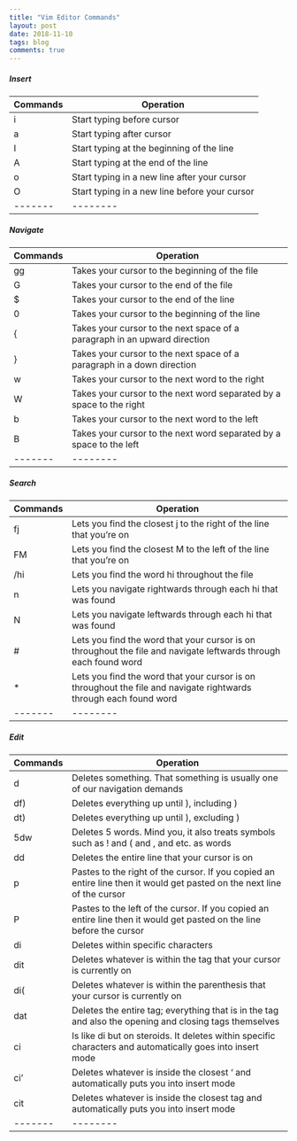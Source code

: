 ```yaml
---
title: "Vim Editor Commands"
layout: post
date: 2018-11-10
tags: blog
comments: true
---
```


##### Insert

| Commands | Operation |
|-------|--------|
i | Start typing before cursor |
a | Start typing after cursor | 
I | Start typing at the beginning of the line | 
A | Start typing at the end of the line | 
o | Start typing in a new line after your cursor | 
O | Start typing in a new line before your cursor | 
|-------|--------|


##### Navigate

| Commands | Operation |
|-------|--------|
gg | Takes your cursor to the beginning of the file |
G |	Takes your cursor to the end of the file |
$ |	Takes your cursor to the end of the line |
0 |	Takes your cursor to the beginning of the line |
{ |	Takes your cursor to the next space of a paragraph in an upward direction |
} |	Takes your cursor to the next space of a paragraph in a down direction |
w |	Takes your cursor to the next word to the right |
W |	Takes your cursor to the next word separated by a space to the right |
b |	Takes your cursor to the next word to the left |
B |	Takes your cursor to the next word separated by a space to the left | 
|-------|--------|

##### Search

| Commands | Operation |
|-------|--------|
fj |	Lets you find the closest j to the right of the line that you’re on | 
FM |	Lets you find the closest M to the left of the line that you’re on |
/hi	| Lets you find the word hi throughout the file |
n	| Lets you navigate rightwards through each hi that was found |
N	| Lets you navigate leftwards through each hi that was found | 
\#	| Lets you find the word that your cursor is on throughout the file and navigate leftwards through each found word |
*	| Lets you find the word that your cursor is on throughout the file and navigate rightwards through each found word | 
|-------|--------|

##### Edit

| Commands | Operation |
|-------|--------|
d	|Deletes something. That something is usually one of our navigation demands|
df)	|Deletes everything up until ), including )|
dt)	|Deletes everything up until ), excluding )|
5dw	|Deletes 5 words. Mind you, it also treats symbols such as ! and ( and , and etc. as words|
dd	|Deletes the entire line that your cursor is on|
p	|Pastes to the right of the cursor. If you copied an entire line then it would get pasted on the next line of the cursor|
P	|Pastes to the left of the cursor. If you copied an entire line then it would get pasted on the line before the cursor|
di	|Deletes within specific characters|
dit	|Deletes whatever is within the tag that your cursor is currently on|
di(	|Deletes whatever is within the parenthesis that your cursor is currently on|
dat	|Deletes the entire tag; everything that is in the tag and also the opening and closing tags themselves|
ci	|Is like di but on steroids. It deletes within specific characters and automatically goes into insert mode|
ci’	|Deletes whatever is inside the closest ‘ and automatically puts you into insert mode|
cit	|Deletes whatever is inside the closest tag and automatically puts you into insert mode | 
|-------|--------|